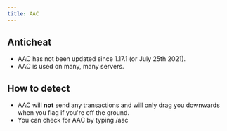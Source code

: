 ```yaml
---
title: AAC
---
```

## Anticheat
- AAC has not been updated since 1.17.1 (or July 25th 2021).
- AAC is used on many, many servers.

## How to detect
- AAC will **not** send any transactions and will only drag you downwards when you flag if you're off the ground.
- You can check for AAC by typing /aac